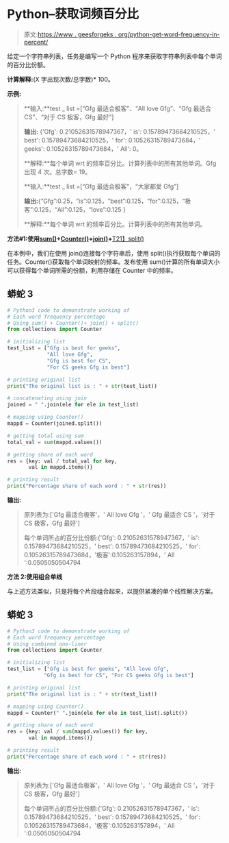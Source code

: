 # Python–获取词频百分比

> 原文:[https://www . geesforgeks . org/python-get-word-frequency-in-percent/](https://www.geeksforgeeks.org/python-get-word-frequency-in-percentage/)

给定一个字符串列表，任务是编写一个 Python 程序来获取字符串列表中每个单词的百分比份额。

**计算解释:**(X 字出现次数/总字数)* 100。

**示例:**

> **输入:**test _ list =[“Gfg 最适合极客”、“All love Gfg”、“Gfg 最适合 CS”、“对于 CS 极客，Gfg 最好”]
> 
> **输出:** {'Gfg': 0.21052631578947367，' is': 0.15789473684210525，' best': 0.15789473684210525，' for': 0.10526315789473684，' geeks': 0.10526315789473684，' All': 0。
> 
> **解释:**每个单词 wrt 的频率百分比。计算列表中的所有其他单词。Gfg 出现 4 次。总字数= 19。
> 
> **输入:**test _ list =[“Gfg 最适合极客”，“大家都爱 Gfg”]
> 
> **输出:**{“Gfg”:0.25，“is”:0.125，“best”:0.125，“for”:0.125，“极客”:0.125，“All”:0.125，“love”:0.125 }
> 
> **解释:**每个单词 wrt 的频率百分比。计算列表中的所有其他单词。

**方法#1:使用**[**sum()**](https://www.geeksforgeeks.org/sum-function-python/)**+**[**Counter()**](https://www.geeksforgeeks.org/counters-in-python-set-2-accessing-counters/)**+**[**join()**](https://www.geeksforgeeks.org/join-function-python/)**+**[T21】split()](https://www.geeksforgeeks.org/python-string-split/)

在本例中，我们在使用 join()连接每个字符串后，使用 split()执行获取每个单词的任务。Counter()获取每个单词映射的频率。发布使用 sum()计算的所有单词大小可以获得每个单词所需的份额，利用存储在 Counter 中的频率。

## 蟒蛇 3

```py
# Python3 code to demonstrate working of
# Each word frequency percentage
# Using sum() + Counter()+ join() + split()
from collections import Counter

# initializing list
test_list = ["Gfg is best for geeks",
             "All love Gfg", 
             "Gfg is best for CS",
             "For CS geeks Gfg is best"]

# printing original list
print("The original list is : " + str(test_list))

# concatenating using join 
joined = " ".join(ele for ele in test_list)

# mapping using Counter()
mappd = Counter(joined.split())

# getting total using sum 
total_val = sum(mappd.values())

# getting share of each word
res = {key: val / total_val for key,
       val in mappd.items()}

# printing result
print("Percentage share of each word : " + str(res))
```

**输出:**

> 原列表为:['Gfg 最适合极客'，' All love Gfg '，' Gfg 最适合 CS '，'对于 CS 极客，Gfg 最好']
> 
> 每个单词所占的百分比份额:{'Gfg': 0.21052631578947367，' is': 0.15789473684210525，' best': 0.15789473684210525，' for': 0.10526315789473684，'极客':0.105263157894，' All ':0.0505050504794

**方法 2:使用组合单线**

与上述方法类似，只是将每个片段组合起来，以提供紧凑的单个线性解决方案。

## 蟒蛇 3

```py
# Python3 code to demonstrate working of
# Each word frequency percentage
# Using combined one-liner 
from collections import Counter

# initializing list
test_list = ["Gfg is best for geeks", "All love Gfg", 
            "Gfg is best for CS", "For CS geeks Gfg is best"]

# printing original list
print("The original list is : " + str(test_list))

# mapping using Counter()
mappd = Counter(" ".join(ele for ele in test_list).split())

# getting share of each word
res = {key: val / sum(mappd.values()) for key,
       val in mappd.items()}

# printing result
print("Percentage share of each word : " + str(res))
```

**输出:**

> 原列表为:['Gfg 最适合极客'，' All love Gfg '，' Gfg 最适合 CS '，'对于 CS 极客，Gfg 最好']
> 
> 每个单词所占的百分比份额:{'Gfg': 0.21052631578947367，' is': 0.15789473684210525，' best': 0.15789473684210525，' for': 0.10526315789473684，'极客':0.105263157894，' All ':0.0505050504794